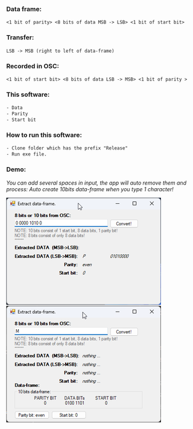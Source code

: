 ### Data frame:
    <1 bit of parity> <8 bits of data MSB -> LSB> <1 bit of start bit>
### Transfer: 
    LSB -> MSB (right to left of data-frame) 
### Recorded in OSC: 
    <1 bit of start bit> <8 bits of data LSB -> MSB> <1 bit of parity >
### This software:
    - Data
    - Parity
    - Start bit
### How to run this software:
    - Clone folder which has the prefix "Release"
    - Run exe file.
### Demo:
*You can add several spaces in input, the app will auto remove them and process:*
*Auto create 10bits data-frame when you type 1 character!*

![plot](https://github.com/ngxx-fus/data-frame-extracting/blob/main/WindowsFormsApp1_R5qarcpIj1.png?raw=true)
![plot](https://github.com/ngxx-fus/data-frame-extracting/blob/main/WindowsFormsApp1_43fPYiaJ01.png?raw=true)

